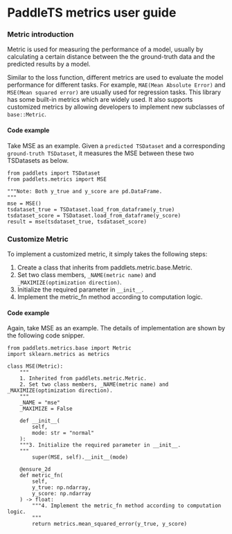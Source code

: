 # PaddleTS metrics user guide

### Metric introduction

Metric is used for measuring the performance of a model, usually by calculating a certain distance between the the ground-truth data and the predicted results by a model.

Similar to the loss function, different metrics are used to evaluate the model performance for different tasks. For example, `MAE(Mean Absolute Error)` and `MSE(Mean squared error)` are usually used for regression tasks. This library has some built-in metrics which are widely used. It also supports customized metrics by allowing developers to implement new subclasses of `base::Metric`.

#### Code example
Take MSE as an example. Given a `predicted TSDataset` and a corresponding `ground-truth TSDataset`, it measures the MSE between these two TSDatasets as below.
```shell
from paddlets import TSDataset
from paddlets.metrics import MSE

"""Note: Both y_true and y_score are pd.DataFrame.
"""
mse = MSE()
tsdataset_true = TSDataset.load_from_dataframe(y_true)
tsdataset_score = TSDataset.load_from_dataframe(y_score)
result = mse(tsdataset_true, tsdataset_score)
```

### Customize Metric
    
To implement a customized metric, it simply takes the following steps:
1. Create a class that inherits from paddlets.metric.base.Metric.
2. Set two class members, `_NAME(metric name)` and `_MAXIMIZE(optimization direction)`.
3. Initialize the required parameter in `__init__`.
4. Implement the metric_fn method according to computation logic.

#### Code example
Again, take MSE as an example. The details of implementation are shown by the following code snipper.
```shell
from paddlets.metrics.base import Metric
import sklearn.metrics as metrics

class MSE(Metric):
    """
    1. Inherited from paddlets.metric.Metric.
    2. Set two class members, _NAME(metric name) and _MAXIMIZE(optimization direction).
    """
    _NAME = "mse"
    _MAXIMIZE = False

    def __init__(
        self,
        mode: str = "normal"
    ):
    """3. Initialize the required parameter in __init__.
    """
        super(MSE, self).__init__(mode)

    @ensure_2d
    def metric_fn(
        self,
        y_true: np.ndarray,
        y_score: np.ndarray
    ) -> float:
        """4. Implement the metric_fn method according to computation logic.
        """
        return metrics.mean_squared_error(y_true, y_score)
```

